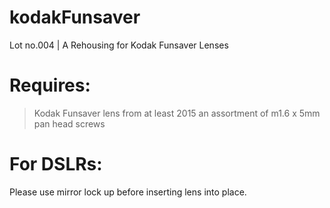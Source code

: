 # kodakFunsaver
 Lot no.004 | A Rehousing for Kodak Funsaver Lenses


# Requires:
> Kodak Funsaver lens from at least 2015
> an assortment of m1.6 x 5mm pan head screws

# For DSLRs:
Please use mirror lock up before inserting lens into place. 
